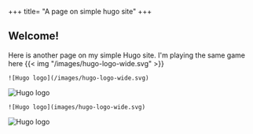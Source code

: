 +++
title= "A page on simple hugo site"
+++

## Welcome!

Here is another page on my simple Hugo site.
I'm playing the same game here
{{< img "/images/hugo-logo-wide.svg" >}}

```
![Hugo logo](/images/hugo-logo-wide.svg)
```
![Hugo logo](/images/hugo-logo-wide.svg)

```
![Hugo logo](images/hugo-logo-wide.svg)
```
![Hugo logo](images/hugo-logo-wide.svg)
